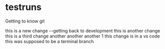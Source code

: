 # testruns
Getting to know git

this is a new change  --getting back to development
this is another change
this is a third change
another
another
another 1
this change is in a vs code
this was supposed to be a terminal branch